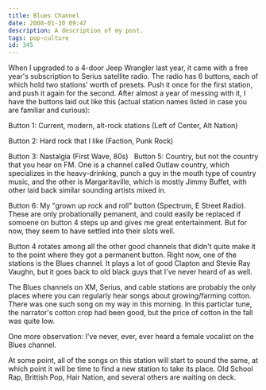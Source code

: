```yaml
---
title: Blues Channel
date: 2008-01-30 09:47
description: A description of my post.
tags: pop-culture
id: 345
---
```

When I upgraded to a 4-door Jeep Wrangler last year, it came with a free year's subscription to Serius satellite radio.  The radio has 6 buttons, each of which hold two stations' worth of presets.  Push it once for the first station, and push it again for the second.  After almost a year of messing with it, I have the buttons laid out like this (actual station names listed in case you are familiar and curious):

Button 1:  Current, modern, alt-rock stations (Left of Center, Alt Nation)

Button 2:  Hard rock that I like (Faction, Punk Rock)

Button 3:  Nastalgia (First Wave, 80s)
<span class="spanEndPreview">&nbsp;</span>
Button 5:  Country, but not the country that you hear on FM.  One is a channel called Outlaw country, which specializes in the heavy-drinking, punch a guy in the mouth type of country music, and the other is Margaritaville, which is mostly Jimmy Buffet, with other laid back similar sounding artists mixed in.

Button 6:  My "grown up rock and roll" button (Spectrum, E Street Radio).  These are only probationally pemanent, and could easily be replaced if somoene on button 4 steps up and gives me great entertainment.  But for now, they seem to have settled into their slots well.

Button 4 rotates among all the other good channels that didn't quite make it to the point where they got a permanent button.  Right now, one of the stations is the Blues channel.  It plays a lot of good Clapton and Stevie Ray Vaughn, but it goes back to old black guys that I've never heard of as well. 

The Blues channels on XM, Serius, and cable stations are probably the only places where you can regularly hear songs about growing/farming cotton.  There was one such song on my way in this morning.  In this particlar tune, the narrator's cotton crop had been good, but the price of cotton in the fall was quite low.

One more observation:  I've never, ever, ever heard a female vocalist on the Blues channel.

At some point, all of the songs on this station will start to sound the same, at which point it will be time to find a new station to take its place.  Old School Rap, Brittish Pop, Hair Nation, and several others are waiting on deck.
